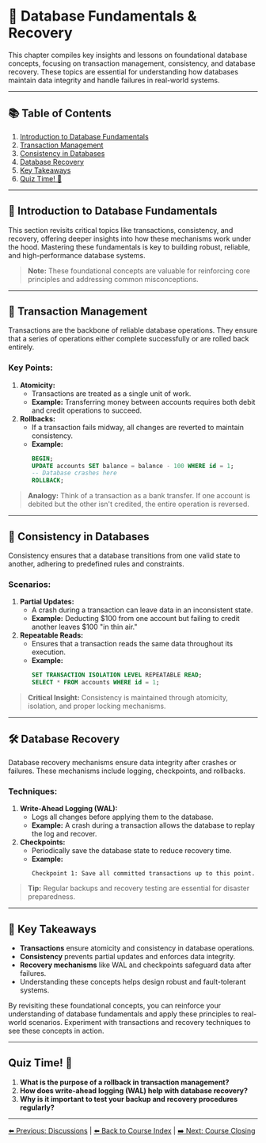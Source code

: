 # 🧩 Database Fundamentals & Recovery

This chapter compiles key insights and lessons on foundational database concepts, focusing on transaction management, consistency, and database recovery. These topics are essential for understanding how databases maintain data integrity and handle failures in real-world systems.

---

## 📚 Table of Contents

1. [Introduction to Database Fundamentals](#introduction-to-database-fundamentals)
2. [Transaction Management](#transaction-management)
3. [Consistency in Databases](#consistency-in-databases)
4. [Database Recovery](#database-recovery)
5. [Key Takeaways](#key-takeaways)
6. [Quiz Time! 🧠](#quiz-time-)

---

## 🏁 Introduction to Database Fundamentals

This section revisits critical topics like transactions, consistency, and recovery, offering deeper insights into how these mechanisms work under the hood. Mastering these fundamentals is key to building robust, reliable, and high-performance database systems.

> **Note:** These foundational concepts are valuable for reinforcing core principles and addressing common misconceptions.

---

## 🔄 Transaction Management

Transactions are the backbone of reliable database operations. They ensure that a series of operations either complete successfully or are rolled back entirely.

### Key Points:
1. **Atomicity:**
   - Transactions are treated as a single unit of work.
   - **Example:** Transferring money between accounts requires both debit and credit operations to succeed.
2. **Rollbacks:**
   - If a transaction fails midway, all changes are reverted to maintain consistency.
   - **Example:**
     ```sql
     BEGIN;
     UPDATE accounts SET balance = balance - 100 WHERE id = 1;
     -- Database crashes here
     ROLLBACK;
     ```

> **Analogy:** Think of a transaction as a bank transfer. If one account is debited but the other isn't credited, the entire operation is reversed.

---

## 🧩 Consistency in Databases

Consistency ensures that a database transitions from one valid state to another, adhering to predefined rules and constraints.

### Scenarios:
1. **Partial Updates:**
   - A crash during a transaction can leave data in an inconsistent state.
   - **Example:** Deducting $100 from one account but failing to credit another leaves $100 "in thin air."
2. **Repeatable Reads:**
   - Ensures that a transaction reads the same data throughout its execution.
   - **Example:**
     ```sql
     SET TRANSACTION ISOLATION LEVEL REPEATABLE READ;
     SELECT * FROM accounts WHERE id = 1;
     ```

> **Critical Insight:** Consistency is maintained through atomicity, isolation, and proper locking mechanisms.

---

## 🛠️ Database Recovery

Database recovery mechanisms ensure data integrity after crashes or failures. These mechanisms include logging, checkpoints, and rollbacks.

### Techniques:
1. **Write-Ahead Logging (WAL):**
   - Logs all changes before applying them to the database.
   - **Example:** A crash during a transaction allows the database to replay the log and recover.
2. **Checkpoints:**
   - Periodically save the database state to reduce recovery time.
   - **Example:**
     ```plaintext
     Checkpoint 1: Save all committed transactions up to this point.
     ```

> **Tip:** Regular backups and recovery testing are essential for disaster preparedness.

---

## 🧠 Key Takeaways

- **Transactions** ensure atomicity and consistency in database operations.
- **Consistency** prevents partial updates and enforces data integrity.
- **Recovery mechanisms** like WAL and checkpoints safeguard data after failures.
- Understanding these concepts helps design robust and fault-tolerant systems.

By revisiting these foundational concepts, you can reinforce your understanding of database fundamentals and apply these principles to real-world scenarios. Experiment with transactions and recovery techniques to see these concepts in action.

---

## Quiz Time! 🧠

1. **What is the purpose of a rollback in transaction management?**
2. **How does write-ahead logging (WAL) help with database recovery?**
3. **Why is it important to test your backup and recovery procedures regularly?**

---

[⬅️ Previous: Discussions](16-database-discussions.md) | [⬅️ Back to Course Index](README.md) | [➡️ Next: Course Closing](18-course-closing-and-further-reading.md)